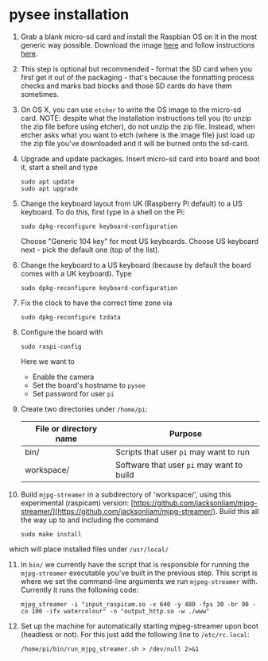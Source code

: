 # pysee installation

1) Grab a blank micro-sd card and install the Raspbian OS on it in the most
generic way possible. Download the image [here](https://www.raspberrypi.org/downloads/raspbian/) and follow instructions [here](https://www.raspberrypi.org/documentation/installation/installing-images/README.md).
2) This step is optional but recommended - format the SD card when you first get it out of the packaging - that's because the formatting process checks and marks bad blocks and those SD cards do have them sometimes.
3) On OS X, you can use `etcher` to write the OS image to the micro-sd card.
NOTE: despite what the installation instructions tell you (to unzip the zip file before using etcher), do not unzip the zip file. Instead, when etcher asks what you want to etch (where is the image file) just load up the zip file you've downloaded and it will be burned onto the sd-card.
4) Upgrade and update packages. Insert micro-sd card into board and boot it,
start a shell and type 
    ```
    sudo apt update
    sudo apt upgrade
    ```
5) Change the keyboard layout from UK (Raspberry Pi default) to a US keyboard. To do this, first type in a shell on the Pi:
   ```
   sudo dpkg-reconfigure keyboard-configuration
   ```
   Choose "Generic 104 key" for most US keyboards.  Choose US keyboard next - pick the default one (top of the list).
6) Change the keyboard to a US keyboard (because by default the board comes
with a UK keyboard). Type
    ```
    sudo dpkg-reconfigure keyboard-configuration
    ```
7) Fix the clock to have the correct time zone via
   ```
   sudo dpkg-reconfigure tzdata
   ```
8) Configure the board with
    ```
    sudo raspi-config
    ```
   Here we want to
   * Enable the camera
   * Set the board's hostname to `pysee`
   * Set password for user `pi`
9) Create two directories under `/home/pi`: 

   File or directory name | Purpose
   ---------------------- | -------
   bin/                   | Scripts that user `pi` may want to run
   workspace/             | Software that user `pi` may want to build

10) Build `mjpg-streamer` in  a subdirectory of 'workspace/', using this 
experimental (raspicam) version: [https://github.com/jacksonliam/mjpg-streamer/](https://github.com/jacksonliam/mjpg-streamer/). Build this all the way up to and including the command
    ```
    sudo make install
    ```
   which will place installed files under `/usr/local/`

11) In `bin/` we currently have the script that is responsible for running the
`mjpg-streamer` executable you've built in the previous step. This script is
where we set the command-line arguments we run `mjpeg-streamer` with. Currently it runs the following code:
    ```
    mjpg_streamer -i "input_raspicam.so -x 640 -y 480 -fps 30 -br 90 -co 100 -ifx watercolour" -o "output_http.so -w ./www"
    ```
12) Set up the machine for automatically starting mjpeg-streamer upon boot (headless or not).  For this just add the following line to `/etc/rc.local`:
    ```
    /home/pi/bin/run_mjpg_streamer.sh > /dev/null 2>&1
    ```
